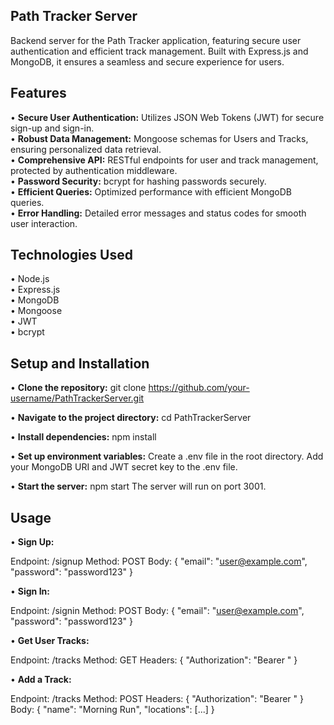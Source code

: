## Path Tracker Server

Backend server for the Path Tracker application, featuring secure user authentication and efficient track management. Built with Express.js and MongoDB, it ensures a seamless and secure experience for users.

## Features
 • <b>Secure User Authentication:</b> Utilizes JSON Web Tokens (JWT) for secure sign-up and sign-in.<br>
 • <b>Robust Data Management:</b> Mongoose schemas for Users and Tracks, ensuring personalized data retrieval.<br>
 • <b>Comprehensive API:</b> RESTful endpoints for user and track management, protected by authentication middleware.<br>
 • <b>Password Security:</b> bcrypt for hashing passwords securely.<br>
 • <b>Efficient Queries:</b> Optimized performance with efficient MongoDB queries.<br>
 • <b>Error Handling:</b> Detailed error messages and status codes for smooth user interaction.<br>

## Technologies Used
 • Node.js<br>
 • Express.js<br>
 • MongoDB<br>
 • Mongoose<br>
 • JWT<br>
 • bcrypt<br>

## Setup and Installation
• <b>Clone the repository:</b>
git clone https://github.com/your-username/PathTrackerServer.git

• <b>Navigate to the project directory:</b>
cd PathTrackerServer

• <b>Install dependencies:</b>
npm install

• <b>Set up environment variables:</b>
Create a .env file in the root directory.
Add your MongoDB URI and JWT secret key to the .env file.

• <b>Start the server:</b>
npm start
The server will run on port 3001.

## Usage
• <b>Sign Up:</b>

Endpoint: /signup
Method: POST
Body: { "email": "user@example.com", "password": "password123" }

• <b>Sign In:</b>

Endpoint: /signin
Method: POST
Body: { "email": "user@example.com", "password": "password123" }

• <b>Get User Tracks:</b>

Endpoint: /tracks
Method: GET
Headers: { "Authorization": "Bearer <token>" }

• <b>Add a Track:</b>

Endpoint: /tracks
Method: POST
Headers: { "Authorization": "Bearer <token>" }
Body: { "name": "Morning Run", "locations": [...] }

